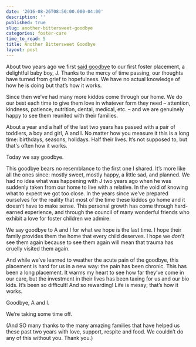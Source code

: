 ```yaml
---
date: '2016-08-26T08:50:00.000-04:00'
description: ''
published: true
slug: another-bittersweet-goodbye
categories: foster-care
time_to_read: 5
title: Another Bittersweet Goodbye
layout: post
---
```


About two years ago we first [said goodbye](../2015/2015-01-they-dont-make-greeting-card-for-that.html) to our first foster placement, a delightful baby boy, J. Thanks to the mercy of time passing, our thoughts have turned from grief to hopefulness. We have no actual knowledge of how he is doing but that’s how it works.

Since then we’ve had many more kiddos come through our home. We do our best each time to give them love in whatever form they need – attention, kindness, patience, nutrition, dental, medical, etc. – and we are genuinely happy to see them reunited with their families.

About a year and a half of the last two years has passed with a pair of toddlers, a boy and girl, A and I. No matter how you measure it this is a long time: birthdays, seasons, holidays. Half their lives. It’s not supposed to, but that's often how it works.

Today we say goodbye.

This goodbye bears no resemblance to the first one I shared. It’s more like all the ones since: mostly sweet, mostly happy, a little sad, and planned. We had no idea what was happening with J two years ago when he was suddenly taken from our home to live with a relative. In the void of knowing what to expect we got too close. In the years since we’ve prepared ourselves for the reality that most of the time these kiddos go home and it doesn’t have to make sense. This personal growth has come through hard-earned experience, and through the council of many wonderful friends who exhibit a love for foster children we admire.

We say goodbye to A and I for what we hope is the last time. I hope their family provides them the home that every child deserves. I hope we *don’t* see them again because to see them again will mean that trauma has cruelly visited them again.

And while we’ve learned to weather the acute pain of the goodbye, this placement is hard for us in a new way: the pain has been chronic. This has been a long placement. It warms my heart to see how far they’ve come in our care, but the investment in their lives has been taxing for us and our bio kids. It’s been so difficult! And so rewarding! Life is messy; that’s how it works.

Goodbye, A and I.

We’re taking some time off.

(And SO many thanks to the many amazing families that have helped us these past two years with love, support, respite and food. We couldn’t do any of this without you. Thank you.)